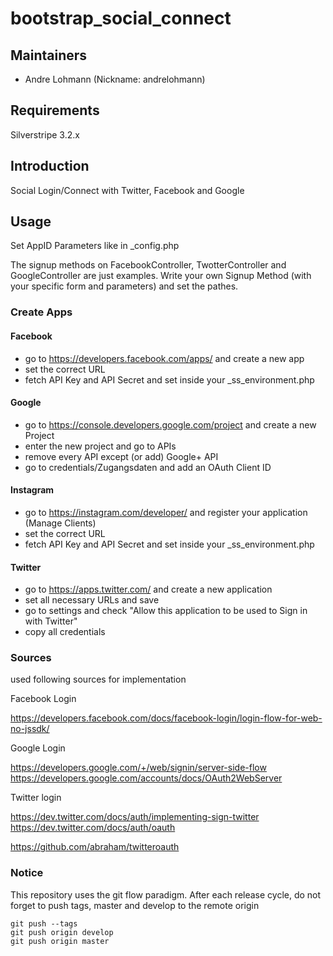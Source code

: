 # bootstrap_social_connect

## Maintainers

 * Andre Lohmann (Nickname: andrelohmann)
  <lohmann dot andre at googlemail dot com>

## Requirements

Silverstripe 3.2.x

## Introduction

Social Login/Connect with Twitter, Facebook and Google

## Usage

Set AppID Parameters like in _config.php

The signup methods on FacebookController, TwotterController and GoogleController are just examples.
Write your own Signup Method (with your specific form and parameters) and set the pathes.

### Create Apps

#### Facebook

 * go to https://developers.facebook.com/apps/ and create a new app
 * set the correct URL
 * fetch API Key and API Secret and set inside your _ss_environment.php

#### Google

 * go to https://console.developers.google.com/project and create a new Project
 * enter the new project and go to APIs
 * remove every API except (or add) Google+ API
 * go to credentials/Zugangsdaten and add an OAuth Client ID

#### Instagram

 * go to https://instagram.com/developer/ and register your application (Manage Clients)
 * set the correct URL
 * fetch API Key and API Secret and set inside your _ss_environment.php

#### Twitter

 * go to https://apps.twitter.com/ and create a new application
 * set all necessary URLs and save
 * go to settings and check "Allow this application to be used to Sign in with Twitter"
 * copy all credentials

### Sources

used following sources for implementation

Facebook Login

https://developers.facebook.com/docs/facebook-login/login-flow-for-web-no-jssdk/

Google Login

https://developers.google.com/+/web/signin/server-side-flow
https://developers.google.com/accounts/docs/OAuth2WebServer

Twitter login

https://dev.twitter.com/docs/auth/implementing-sign-twitter
https://dev.twitter.com/docs/auth/oauth

https://github.com/abraham/twitteroauth

### Notice
This repository uses the git flow paradigm.
After each release cycle, do not forget to push tags, master and develop to the remote origin
```
git push --tags
git push origin develop
git push origin master
```